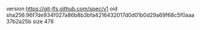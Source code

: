version https://git-lfs.github.com/spec/v1
oid sha256:96f7de934f027a86b8b3bfa4216432017d0d01b0d29a69f68c5f0aaa37b2a25b
size 478
